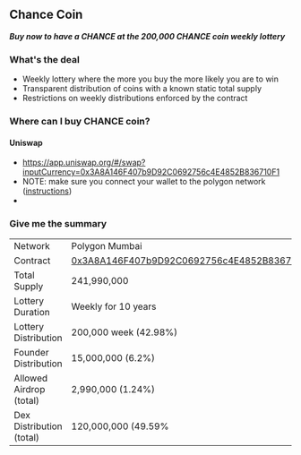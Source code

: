 ## Chance Coin
**_Buy now to have a CHANCE at the 200,000 CHANCE coin weekly lottery_**

### What's the deal
- Weekly lottery where the more you buy the more likely you are to win
- Transparent distribution of coins with a known static total supply
- Restrictions on weekly distributions enforced by the contract


### Where can I buy CHANCE coin?

#### Uniswap

- https://app.uniswap.org/#/swap?inputCurrency=0x3A8A146F407b9D92C0692756c4E4852B836710F1
- NOTE: make sure you connect your wallet to the polygon network ([instructions](https://docs.polygon.technology/docs/develop/metamask/config-polygon-on-metamask/))
- 


### Give me the summary

|  |  |
| --------------- | --------------- 
| Network | Polygon Mumbai |
| Contract | [0x3A8A146F407b9D92C0692756c4E4852B836710F1](https://mumbai.polygonscan.com/address/0x3A8A146F407b9D92C0692756c4E4852B836710F1) |
| Total Supply | 241,990,000 |
| Lottery Duration | Weekly for 10 years |
| Lottery Distribution | 200,000 week (42.98%) |
| Founder Distribution | 15,000,000 (6.2%) |
| Allowed Airdrop (total) | 2,990,000 (1.24%) |
| Dex Distribution (total) | 120,000,000 (49.59% |

